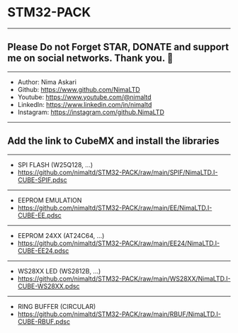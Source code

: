 # STM32-PACK
---
## Please Do not Forget STAR, DONATE and support me on social networks. Thank you. :sparkling_heart:  
---
-  Author:     Nima Askari  
-  Github:     https://www.github.com/NimaLTD
-  Youtube:    https://www.youtube.com/@nimaltd  
-  LinkedIn:   https://www.linkedin.com/in/nimaltd  
-  Instagram:  https://instagram.com/github.NimaLTD  
---
## Add the link to CubeMX and install the libraries
---
- SPI FLASH (W25Q128, ...) 
- https://github.com/nimaltd/STM32-PACK/raw/main/SPIF/NimaLTD.I-CUBE-SPIF.pdsc
-----
- EEPROM EMULATION
- https://github.com/nimaltd/STM32-PACK/raw/main/EE/NimaLTD.I-CUBE-EE.pdsc
-----
- EEPROM 24XX (AT24C64, ...)
- https://github.com/nimaltd/STM32-PACK/raw/main/EE24/NimaLTD.I-CUBE-EE24.pdsc
----- 
- WS28XX LED (WS2812B, ...)
- https://github.com/nimaltd/STM32-PACK/raw/main/WS28XX/NimaLTD.I-CUBE-WS28XX.pdsc
----- 
- RING BUFFER (CIRCULAR)
- https://github.com/nimaltd/STM32-PACK/raw/main/RBUF/NimaLTD.I-CUBE-RBUF.pdsc
